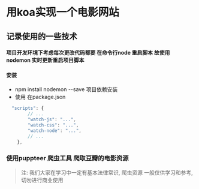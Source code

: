 # 用koa实现一个电影网站
## 记录使用的一些技术
<h4> 项目开发环境下考虑每次更改代码都要 在命令行node 重启脚本  故使用 nodemon  实时更新重启项目脚本</h4>
<h4>安装</h4>

* npm install nodemon --save  项目依赖安装
* 使用  在package.json

```JavaScript
  "scripts": {
        // ...
        "watch-js": "...",
        "watch-css": "...",
        "watch-node": "...",
        // ...
    },
```
###  使用puppteer 爬虫工具  爬取豆瓣的电影资源
> 注: 我们大家在学习中一定有基本法律常识, 爬虫资源 一般仅供学习和参考,切勿进行商业使用